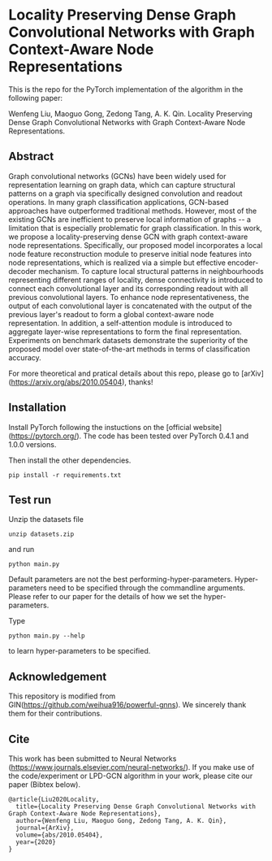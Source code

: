 # Locality Preserving Dense Graph Convolutional Networks with Graph Context-Aware Node Representations

This is the repo for the PyTorch implementation of the algorithm in the following paper: 

Wenfeng Liu, Maoguo Gong, Zedong Tang, A. K. Qin. Locality Preserving Dense Graph Convolutional Networks with Graph Context-Aware Node Representations.

## Abstract
Graph convolutional networks (GCNs) have been widely used for representation learning on graph data, which can capture structural patterns on a graph via specifically designed convolution and readout operations. In many graph classification applications, GCN-based approaches have outperformed traditional methods. However, most of the existing GCNs are inefficient to preserve local information of graphs -- a limitation that is especially problematic for graph classification. In this work, we propose a locality-preserving dense GCN with graph context-aware node representations. Specifically, our proposed model incorporates a local node feature reconstruction module to preserve initial node features into node representations, which is realized via a simple but effective encoder-decoder mechanism. To capture local structural patterns in neighbourhoods representing different ranges of locality, dense connectivity is introduced to connect each convolutional layer and its corresponding readout with all previous convolutional layers. To enhance node representativeness, the output of each convolutional layer is concatenated with the output of the previous layer's readout to form a global context-aware node representation. In addition, a self-attention module is introduced to aggregate layer-wise representations to form the final representation. Experiments on benchmark datasets demonstrate the superiority of the proposed model over state-of-the-art methods in terms of classification accuracy.

For more theoretical and pratical details about this repo, please go to [arXiv] (https://arxiv.org/abs/2010.05404), thanks!

## Installation
Install PyTorch following the instuctions on the [official website] (https://pytorch.org/). The code has been tested over PyTorch 0.4.1 and 1.0.0 versions.

Then install the other dependencies.
```
pip install -r requirements.txt
```

## Test run
Unzip the datasets file
```
unzip datasets.zip
```

and run

```
python main.py
```

Default parameters are not the best performing-hyper-parameters. Hyper-parameters need to be specified through the commandline arguments. Please refer to our paper for the details of how we set the hyper-parameters.

Type

```
python main.py --help
```

to learn hyper-parameters to be specified.

## Acknowledgement
This repository is modified from GIN(https://github.com/weihua916/powerful-gnns). We sincerely thank them for their contributions.

## Cite
This work has been submitted to Neural Networks (https://www.journals.elsevier.com/neural-networks/). If you make use of the code/experiment or LPD-GCN algorithm in your work, please cite our paper (Bibtex below).
```
@article{Liu2020Locality,
  title={Locality Preserving Dense Graph Convolutional Networks with Graph Context-Aware Node Representations},
  author={Wenfeng Liu, Maoguo Gong, Zedong Tang, A. K. Qin},
  journal={ArXiv},
  volume={abs/2010.05404},
  year={2020}
}
```
